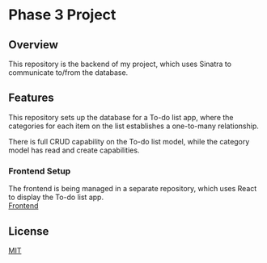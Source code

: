 # Phase 3 Project

## Overview

This repository is the backend of my project, which uses Sinatra to communicate to/from the database.

## Features

This repository sets up the database for a To-do list app, where the categories for each item on the list establishes a one-to-many relationship.

There is full CRUD capability on the To-do list model, while the category model has read and create capabilities.

### Frontend Setup

The frontend is being managed in a separate repository, which uses React to display the To-do list app. 
<br>
[Frontend](https://github.com/RenOtsuka/phase-3-sinatra-react-project-frontend)

## License

[MIT](https://choosealicense.com/licenses/mit/)

